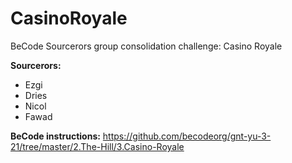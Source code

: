 # CasinoRoyale
BeCode Sourcerors group consolidation challenge: Casino Royale

**Sourcerors:**
 * Ezgi
 * Dries
 * Nicol
 * Fawad

**BeCode instructions:** https://github.com/becodeorg/gnt-yu-3-21/tree/master/2.The-Hill/3.Casino-Royale
